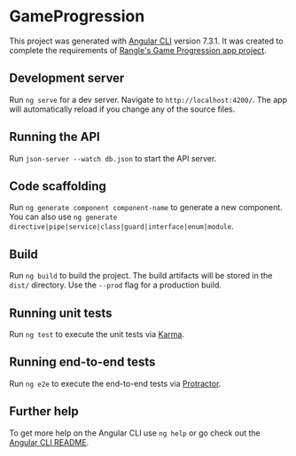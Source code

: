 # GameProgression

This project was generated with [Angular CLI](https://github.com/angular/angular-cli) version 7.3.1.  It was created to complete the requirements of [Rangle's Game Progression app project](https://github.com/rangle/game-progression).

## Development server

Run `ng serve` for a dev server. Navigate to `http://localhost:4200/`. The app will automatically reload if you change any of the source files.

## Running the API

Run `json-server --watch db.json` to start the API server.

## Code scaffolding

Run `ng generate component component-name` to generate a new component. You can also use `ng generate directive|pipe|service|class|guard|interface|enum|module`.

## Build

Run `ng build` to build the project. The build artifacts will be stored in the `dist/` directory. Use the `--prod` flag for a production build.

## Running unit tests

Run `ng test` to execute the unit tests via [Karma](https://karma-runner.github.io).

## Running end-to-end tests

Run `ng e2e` to execute the end-to-end tests via [Protractor](http://www.protractortest.org/).

## Further help

To get more help on the Angular CLI use `ng help` or go check out the [Angular CLI README](https://github.com/angular/angular-cli/blob/master/README.md).
